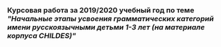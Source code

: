 ### Курсовая работа за 2019/2020 учебный год по теме *"Начальные этапы усвоения грамматических категорий имени русскоязычными детьми 1-3 лет (на материале корпуса CHILDES)"*
